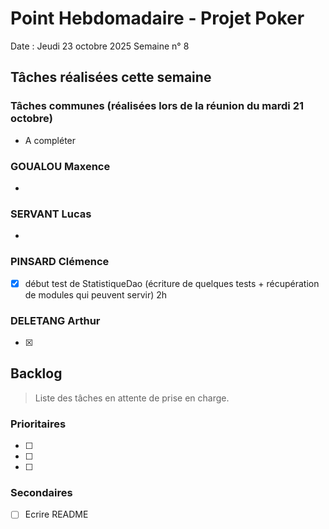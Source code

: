 # Point Hebdomadaire - Projet Poker

Date : Jeudi 23 octobre 2025
Semaine n° 8

## Tâches réalisées cette semaine

### Tâches communes (réalisées lors de la réunion du mardi 21 octobre)
- A compléter

### GOUALOU Maxence
- 


### SERVANT Lucas
- 

### PINSARD Clémence
- [x] début test de StatistiqueDao (écriture de quelques tests + récupération de modules qui peuvent servir) 2h

### DELETANG Arthur

- [x] 



## Backlog

> Liste des tâches en attente de prise en charge.

### Prioritaires

- [ ] 
- [ ] 
- [ ] 

### Secondaires

- [ ] Ecrire README